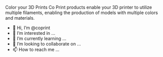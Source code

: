 Color your 3D Prints
Co Print products enable your 3D printer to utilize multiple filaments, enabling the production of models with multiple colors and materials.


- 👋 Hi, I’m @coprint
- 👀 I’m interested in ...
- 🌱 I’m currently learning ...
- 💞️ I’m looking to collaborate on ...
- 📫 How to reach me ...

<!---
coprint/coprint is a ✨ special ✨ repository because its `README.md` (this file) appears on your GitHub profile.
You can click the Preview link to take a look at your changes.
--->
